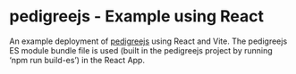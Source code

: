 # pedigreejs - Example using React


An example deployment of [pedigreejs](https://ccge-boadicea.github.io/pedigreejs/) using 
React and Vite. The pedigreejs ES module bundle file is used (built in the pedigreejs project by running ‘npm run build-es’) 
in the React App.
